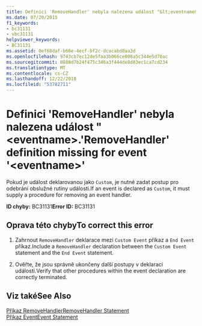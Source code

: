 ```yaml
---
title: Definici 'RemoveHandler' nebyla nalezena událost "&lt;eventname&gt;.
ms.date: 07/20/2015
f1_keywords:
- bc31131
- vbc31131
helpviewer_keywords:
- BC31131
ms.assetid: 0ef68daf-b66e-4ecf-bf2c-dcacabd8aa3d
ms.openlocfilehash: 9743cb7ec12de5faa3b066ce008a5c344e5d70ac
ms.sourcegitcommit: 0888d7b24f475c346a3f444de8d83ec1ca7cd234
ms.translationtype: MT
ms.contentlocale: cs-CZ
ms.lasthandoff: 12/22/2018
ms.locfileid: "53782711"
---
```

# <a name="removehandler-definition-missing-for-event-lteventnamegt"></a><span data-ttu-id="873ef-102">Definici 'RemoveHandler' nebyla nalezena událost "&lt;eventname&gt;.</span><span class="sxs-lookup"><span data-stu-id="873ef-102">'RemoveHandler' definition missing for event '&lt;eventname&gt;'</span></span>
<span data-ttu-id="873ef-103">Pokud je událost deklarovanou jako `Custom`, je nutné zadat postup pro odebrání obslužné rutiny události.</span><span class="sxs-lookup"><span data-stu-id="873ef-103">If an event is declared as `Custom`, it must supply a procedure for removing an event handler.</span></span>  
  
 <span data-ttu-id="873ef-104">**ID chyby:** BC31131</span><span class="sxs-lookup"><span data-stu-id="873ef-104">**Error ID:** BC31131</span></span>  
  
## <a name="to-correct-this-error"></a><span data-ttu-id="873ef-105">Oprava této chyby</span><span class="sxs-lookup"><span data-stu-id="873ef-105">To correct this error</span></span>  
  
1.  <span data-ttu-id="873ef-106">Zahrnout `RemoveHandler` deklarace mezi `Custom Event` příkaz a `End Event` příkaz.</span><span class="sxs-lookup"><span data-stu-id="873ef-106">Include a `RemoveHandler` declaration between the `Custom Event` statement and the `End Event` statement.</span></span>  
  
2.  <span data-ttu-id="873ef-107">Ověřte, že jsou správně ukončeny další postupy v deklaraci události.</span><span class="sxs-lookup"><span data-stu-id="873ef-107">Verify that other procedures within the event declaration are correctly terminated.</span></span>  
  
## <a name="see-also"></a><span data-ttu-id="873ef-108">Viz také</span><span class="sxs-lookup"><span data-stu-id="873ef-108">See Also</span></span>  
 [<span data-ttu-id="873ef-109">Příkaz RemoveHandler</span><span class="sxs-lookup"><span data-stu-id="873ef-109">RemoveHandler Statement</span></span>](../../visual-basic/language-reference/statements/removehandler-statement.md)  
 [<span data-ttu-id="873ef-110">Příkaz Event</span><span class="sxs-lookup"><span data-stu-id="873ef-110">Event Statement</span></span>](../../visual-basic/language-reference/statements/event-statement.md)
